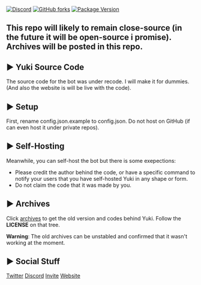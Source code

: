 [![Discord](https://discordapp.com/api/guilds/503423569192157184/widget.png?style=shield)](https://discord.gg/ck8kajr)
[![GitHub forks](https://img.shields.io/github/forks/SplitXPlayZ/Yuki-Public)](https://github.com/SplitXPlayZ/Yuki-Public/network)
[![Package Version](https://img.shields.io/github/package-json/v/SplitXPlayZ/Yuki-Public)](https://www.npmjs.com)


## This repo will likely to remain close-source (in the future it will be open-source i promise). Archives will be posted in this repo.

## ▶ Yuki Source Code

The source code for the bot was under recode. I will make it for dummies.
(And also the website is will be live with the code).


## ▶ Setup
First, rename config.json.example to config.json. Do not host on GitHub (if can even host it under private repos).

## ▶ Self-Hosting
Meanwhile, you can self-host the bot but there is some exepections:
 * Please credit the author behind the code, or have a specific command to notify your users that you have self-hosted Yuki in any shape or form.
 * Do not claim the code that it was made by you.


## ▶ Archives
Click [archives](https://github.com/yukidiscordbot/Yuki-Public/tree/archives) to get the old version and codes behind Yuki.
Follow the **LICENSE** on that tree.

**Warning**: The old archives can be unstabled and confirmed that it wasn't working at the moment.


## ▶ Social Stuff
[Twitter](https://twitter.com/YukiDiscordBot)
[Discord](https://discord.gg/ck8kajr)
[Invite](https://discordapp.com/oauth2/authorize?client_id=489219428358160385&permissions=1543859415&scope=bot)
[Website](https://yukibot.xyz)
